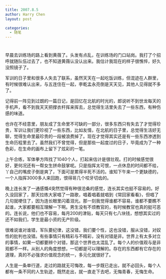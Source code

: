 ```yaml
---
title: 2007.8.5
author: Harry Chen
layout: post

categories:
  - 随笔
---
```

# 

早晨去训练场的路上看到黄薇了。头发有点乱，在训练场的门口站岗。我打了个招呼就随队伍过去了，也不知道黄薇认没认出来。我估计我现在的样子很憔悴，好久没照镜子了。

军训的日子里和很多人失去了联系，虽然天天在一起吃饭训练，但混迹在人群里，有时候很难认出来，与五连住在一起，李乾孟永亮倒是天天见，其他人见得就不多了。

记得前一阵见到过朗的一篇日记，是回忆在北航的时光的，郎说听不到世龙每天的手机声，看不到我天天把撑衣杆挥来挥去，总觉得生活里失去了一些东西，有种伤感的味道。

也许在不经意里，朋友成了生命里不可缺的一部分，很多东西只有失去了才觉得珍贵，军训让我们更珍视了一些东西，比如友情，在北航的日子里，总觉得生活好无聊，觉得生命里最珍贵的一段被浪费掉了。现在才觉得其实还是有一些东西渗透到生命历程里去了。虽然我们不曾觉得，但是那些一起度过的日子，毕竟成为了一种色彩，在生命的画布上留下了炫彩的一笔。

上午合练，军体拳方阵找了1040个人，打起来估计是很壮观。打的时候感觉很好，更何况还有一帮女生拼命鼓掌呢。只是指挥太可恨，一点休息的时间都不给，丫自己的嘴皮子倒是爽了，下面可是累得半死不活的。谁知下午来一个更缺德的，一个人指挥3000多人来回跑，恨得哥几个咬牙切齿的。

晚上连长发了一通感慨4突然觉得有种很沧桑的感觉，连长其实也挺不容易的。好久没回家了，那天拉练大家唱了一路歌，唱着唱着就唱到《常回家看看》，但唱了几句就哽住了，因为连长眼里闪着泪光。那一刻我觉得谁都不容易，谁都不要瞧不起谁，大家都要相互理解一下啊。男生没有不烦教官的，有时候教官也真的挺可恶的。连长说，他们也不容易，每月200的津贴，每天只有七八块钱，想想其实过的还不如我们，学生是最小资的无产阶级。

很难说谁对谁错，军队要纪律，这没错，我们要个性，这也没错，服从没错，对奴性的批判也没错。有些事情只有精彩与不精彩，没有对错是非。世界上有太多对立的事情，如果一切都要辨个对错，那这个世界也太混乱了。每个人的价值观与是非观都不一样。从别人的角度想想，一切都是可以理解的。存在的东西都有它存在的道理，真的不必强求价值观念的统一，多元化就很好了。

人生是一条单行道，走过的路就无可悔改，每一步既已走出，就不必回头，每个人都有一条不同的人生轨迹，既然走出，就一直走下去吧，无悔青春，无悔生命。
